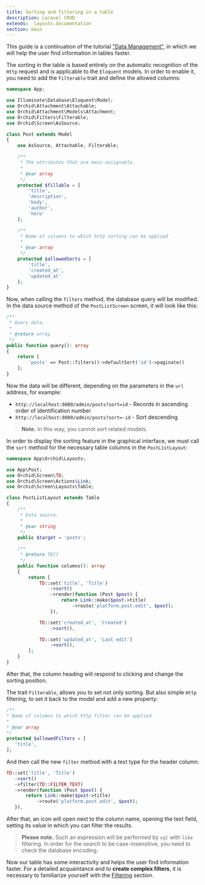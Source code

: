 ```yaml
---
title: Sorting and filtering in a table
description: Laravel CRUD
extends: _layouts.documentation
section: main
---
```


This guide is a continuation of the tutorial ["Data Management"](/en/docs/quickstart-crud), in which we will help the user find information in tables faster.

The sorting in the table is based entirely on the automatic recognition of the `Http` request and is applicable to the `Eloquent` models. 
In order to enable it, you need to add the `Filterable` trait and define the allowed columns:

```php
namespace App;

use Illuminate\Database\Eloquent\Model;
use Orchid\Attachment\Attachable;
use Orchid\Attachment\Models\Attachment;
use Orchid\Filters\Filterable;
use Orchid\Screen\AsSource;

class Post extends Model
{
    use AsSource, Attachable, Filterable;

    /**
     * The attributes that are mass assignable.
     *
     * @var array
     */
    protected $fillable = [
        'title',
        'description',
        'body',
        'author',
        'hero'
    ];

    /**
     * Name of columns to which http sorting can be applied
     *
     * @var array
     */
    protected $allowedSorts = [
        'title',
        'created_at',
        'updated_at'
    ];
}
```

Now, when calling the `filters` method, the database query will be modified.
In the data source method of the `PostListScreen` screen, it will look like this:

```php
/**
 * Query data.
 *
 * @return array
 */
public function query(): array
{
    return [
        'posts' => Post::filters()->defaultSort('id')->paginate()
    ];
}
```

Now the data will be different, depending on the parameters in the `url` address, for example:

* `http://localhost:8000/admin/posts?sort=id` - Records in ascending order of identification number
* `http://localhost:8000/admin/posts?sort=-id` - Sort descending

> **Note.** In this way, you cannot sort related models.


In order to display the sorting feature in the graphical interface, we must call the `sort` method for the necessary table columns in the `PostListLayout`:

```php
namespace App\Orchid\Layouts;

use App\Post;
use Orchid\Screen\TD;
use Orchid\Screen\Actions\Link;
use Orchid\Screen\Layouts\Table;

class PostListLayout extends Table
{
    /**
     * Data source.
     *
     * @var string
     */
    public $target = 'posts';

    /**
     * @return TD[]
     */
    public function columns(): array
    {
        return [
            TD::set('title', 'Title')
                ->sort()
                ->render(function (Post $post) {
                    return Link::make($post->title)
                        ->route('platform.post.edit', $post);
                }),

            TD::set('created_at', 'Created')
                ->sort(),

            TD::set('updated_at', 'Last edit')
                ->sort(),
        ];
    }
}
```


After that, the column heading will respond to clicking and change the sorting position.

The trait `Filterable`, allows you to set not only sorting. But also simple `Http` filtering, to set it back to the model and add a new property:
 
 ```php
/**
 * Name of columns to which http filter can be applied
 *
 * @var array
 */
protected $allowedFilters = [
    'title',
];
 ```
 
And then call the new `filter` method with a text type for the header column:
 
 ```php
 TD::set('title', 'Title')
    ->sort()
    ->filter(TD::FILTER_TEXT)
    ->render(function (Post $post) {
        return Link::make($post->title)
            ->route('platform.post.edit', $post);
    }),
 ```
 
After that, an icon will open next to the column name, opening the text field, setting its value in which you can filter the results.
 
> **Please note.** Such an expression will be performed by `sql` with `like` filtering. In order for the search to be case-insensitive, you need to check the database encoding.

Now our table has some interactivity and helps the user find information faster. For a detailed acquaintance and to **create complex filters**, it is necessary to familiarize yourself with the [Filtering](/en/docs/filters) section.
